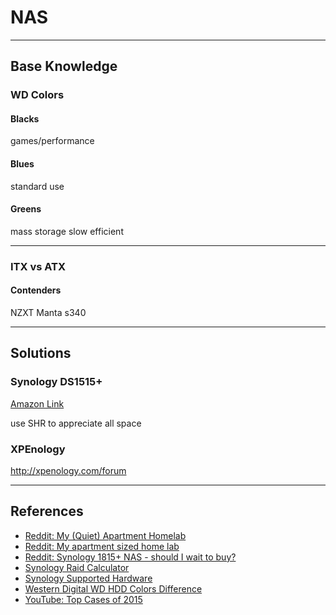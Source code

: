 # NAS

---

## Base Knowledge

### WD Colors

#### Blacks

games/performance

#### Blues

standard use

#### Greens

mass storage
slow
efficient

---

### ITX vs ATX

#### Contenders

NZXT Manta
s340

---

## Solutions

### Synology DS1515+

[Amazon Link](http://www.amazon.com/Synology-Station-Network-Attached-DS1515/dp/B00PTGQJL4/ref=sr_1_1?ie=UTF8&qid=1460958400&sr=8-1&keywords=synology+DS1515)

use SHR to appreciate all space

### XPEnology

<http://xpenology.com/forum>

---

## References

-   [Reddit: My (Quiet) Apartment Homelab](https://www.reddit.com/r/homelab/comments/3kwa35/my_quiet_apartment_homelab/)
-   [Reddit: My apartment sized home lab](https://www.reddit.com/r/homelab/comments/37hwkk/my_apartment_sized_home_lab)
-   [Reddit: Synology 1815+ NAS - should I wait to buy?](https://www.reddit.com/r/homelab/comments/4d1p1p/synology_1815_nas_should_i_wait_to_buy)
-   [Synology Raid Calculator](https://www.synology.com/en-us/support/RAID_calculator)
-   [Synology Supported Hardware](https://www.synology.com/en-us/compatibility)
-   [Western Digital WD HDD Colors Difference](http://blog.usro.net/wd-hdd-colors-difference)
-   [YouTube: Top Cases of 2015](https://www.youtube.com/watch?v=bA5D6KqA8w8)
